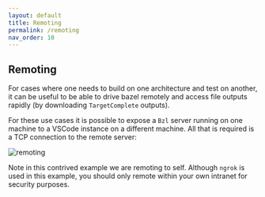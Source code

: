 ```yaml
---
layout: default
title: Remoting
permalink: /remoting
nav_order: 10
---
```


## Remoting

<p></p>

For cases where one needs to build on one architecture and test on another, it
can be useful to be able to drive bazel remotely and access file outputs
rapidly (by downloading `TargetComplete` outputs).

For these use cases it is possible to expose a `Bzl` server running on one
machine to a VSCode instance on a different machine.  All that is required is a
TCP connection to the remote server:

![remoting](https://user-images.githubusercontent.com/50580/95298134-d46c7300-0838-11eb-8582-1cb1f5c33859.gif)

Note in this contrived example we are remoting to self.  Although `ngrok` is
used in this example, you should only remote within your own intranet for
security purposes.